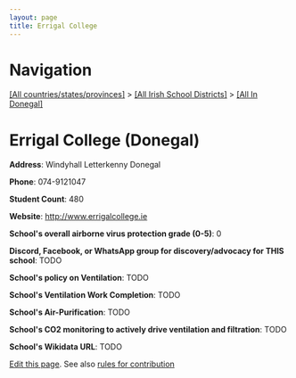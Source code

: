 ```yaml
---
layout: page
title: Errigal College
---
```

# Navigation

[[All countries/states/provinces]](../../..) > [[All Irish School Districts]](../..) > [[All In Donegal]](..)

# Errigal College (Donegal)

**Address**: Windyhall Letterkenny Donegal

**Phone**: 074-9121047

**Student Count**: 480

**Website**: <http://www.errigalcollege.ie>

**School's overall airborne virus protection grade (0-5)**: 0

**Discord, Facebook, or WhatsApp group for discovery/advocacy for THIS school**: TODO

**School's policy on Ventilation**: TODO

**School's Ventilation Work Completion**: TODO

**School's Air-Purification**: TODO

**School's CO2 monitoring to actively drive ventilation and filtration**: TODO

**School's Wikidata URL**: TODO


[Edit this page](https://github.com/ventilate-schools/Ireland/edit/main/./Donegal/Errigal_College.md). See also [rules for contribution](../../../contribution-rules/)